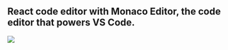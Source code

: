 ## React code editor with Monaco Editor, the code editor that powers VS Code.
<img src="https://i.imgur.com/uE4XDpw.jpg"/> 
